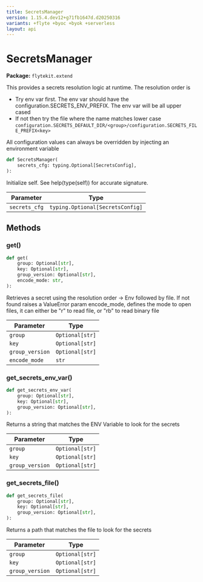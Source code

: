 ```yaml
---
title: SecretsManager
version: 1.15.4.dev12+g71fb1647d.d20250316
variants: +flyte +byoc +byok +serverless
layout: api
---
```


# SecretsManager

**Package:** `flytekit.extend`

This provides a secrets resolution logic at runtime.
The resolution order is
- Try env var first. The env var should have the configuration.SECRETS_ENV_PREFIX. The env var will be all upper
cased
- If not then try the file where the name matches lower case
``configuration.SECRETS_DEFAULT_DIR/<group>/configuration.SECRETS_FILE_PREFIX<key>``

All configuration values can always be overridden by injecting an environment variable


```python
def SecretsManager(
    secrets_cfg: typing.Optional[SecretsConfig],
):
```
Initialize self.  See help(type(self)) for accurate signature.


| Parameter | Type |
|-|-|
| `secrets_cfg` | `typing.Optional[SecretsConfig]` |
## Methods

### get()

```python
def get(
    group: Optional[str],
    key: Optional[str],
    group_version: Optional[str],
    encode_mode: str,
):
```
Retrieves a secret using the resolution order -> Env followed by file. If not found raises a ValueError
param encode_mode, defines the mode to open files, it can either be "r" to read file, or "rb" to read binary file


| Parameter | Type |
|-|-|
| `group` | `Optional[str]` |
| `key` | `Optional[str]` |
| `group_version` | `Optional[str]` |
| `encode_mode` | `str` |
### get_secrets_env_var()

```python
def get_secrets_env_var(
    group: Optional[str],
    key: Optional[str],
    group_version: Optional[str],
):
```
Returns a string that matches the ENV Variable to look for the secrets


| Parameter | Type |
|-|-|
| `group` | `Optional[str]` |
| `key` | `Optional[str]` |
| `group_version` | `Optional[str]` |
### get_secrets_file()

```python
def get_secrets_file(
    group: Optional[str],
    key: Optional[str],
    group_version: Optional[str],
):
```
Returns a path that matches the file to look for the secrets


| Parameter | Type |
|-|-|
| `group` | `Optional[str]` |
| `key` | `Optional[str]` |
| `group_version` | `Optional[str]` |
